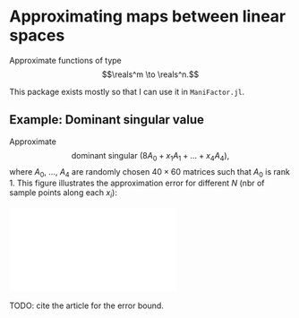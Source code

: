 # Approximating maps between linear spaces

Approximate functions of type
$$\reals^m \to \reals^n.$$

This package exists mostly so that I can use it in `ManiFactor.jl`.


## Example: Dominant singular value

Approximate
$$\mathrm{dominant~singular~}(8 A_0 + x_1 A_1 + \dots + x_4 A_4),$$
where $A_0$, $\dots$, $A_4$ are randomly chosen $40 \times 60$ matrices such that $A_0$ is rank 1.
This figure illustrates the approximation error for different $N$ (nbr of sample points along each $x_i$):

![Plot](examples/dominant_singular_value.pdf)

TODO: cite the article for the error bound.
